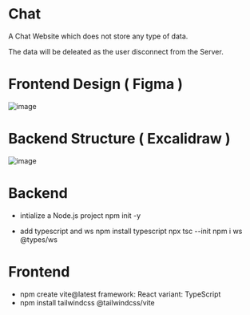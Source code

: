 # Chat 
A Chat Website which does not store any type of data.

The data will be deleated as the user disconnect from the Server.

# Frontend Design ( Figma )
![image](https://github.com/user-attachments/assets/5e9e0b76-44e8-4a5e-b373-471327dadd0e)

# Backend Structure ( Excalidraw )
![image](https://github.com/user-attachments/assets/186771f8-bb42-4209-a32c-9cb861245f24)

# Backend 

- intialize a Node.js project 
    npm init -y

- add typescript and ws 
    npm install typescript 
    npx tsc --init 
    npm i ws @types/ws

# Frontend
- npm create vite@latest
    framework: React
    variant: TypeScript
- npm install tailwindcss @tailwindcss/vite
